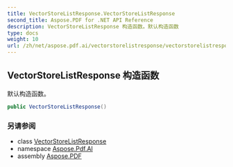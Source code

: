 ```yaml
---
title: VectorStoreListResponse.VectorStoreListResponse
second_title: Aspose.PDF for .NET API Reference
description: VectorStoreListResponse 构造函数。默认构造函数
type: docs
weight: 10
url: /zh/net/aspose.pdf.ai/vectorstorelistresponse/vectorstorelistresponse/
---
```

## VectorStoreListResponse 构造函数

默认构造函数。

```csharp
public VectorStoreListResponse()
```

### 另请参阅

* class [VectorStoreListResponse](../)
* namespace [Aspose.Pdf.AI](../../../aspose.pdf.ai/)
* assembly [Aspose.PDF](../../../)
